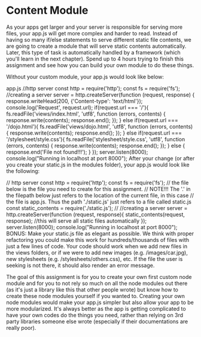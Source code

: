 # Content Module
As your apps get larger and your server is responsible for serving more files, your app.js will get more complex and harder to read. Instead of having so many if/else statements to serve different static file contents, we are going to create a module that will serve static contents automatically. Later, this type of task is automatically handled by a framework (which you'll learn in the next chapter). Spend up to 4 hours trying to finish this assignment and see how you can build your own module to do these things.  

Without your custom module, your app.js would look like below:

app.js
//http server
const http = require('http');
const fs   = require('fs');
//creating a server
server = http.createServer(function (request, response) {
  response.writeHead(200, {'Content-type': 'text/html'});
  console.log('Request', request.url);
  if(request.url === '/'){
    fs.readFile('views/index.html', 'utf8', function (errors, contents) {
      response.write(contents); 
      response.end();
    });
  } else if(request.url === '/dojo.html'){
    fs.readFile('views/dojo.html', 'utf8', function (errors, contents) {
      response.write(contents);
      response.end();
    });
  } else if(request.url === '/stylesheet/style.css'){
    fs.readFile('stylesheet/style.css', 'utf8', function (errors, contents) {
      response.write(contents);
      response.end();
    });
  } else {
      response.end('File not found!!!');
  }
});
server.listen(8000);
console.log("Running in localhost at port 8000");
After your change (or after you create your static.js in the modules folder), your app.js would look like the following:

// http server
const http = require('http');
const   fs = require('fs');
// the file below is the file you need to create for this assignment.
// NOTE!!!  The '.' in the filepath below just refers to the location of the current file, in this case
// the file is app.js.  Thus the path './static.js' just refers to a file called static.js
const static_contents = require('./static.js');
//
//creating a server
server = http.createServer(function (request, response){
  static_contents(request, response);  //this will serve all static files automatically
});
server.listen(8000);
console.log("Running in localhost at port 8000");
BONUS: Make your static.js file as elegant as possible. We think with proper refactoring you could make this work for hundreds/thousands of files with just a few lines of code. Your code should work when we add new files in the views folders, or if we were to add new images (e.g. /images/car.jpg), new stylesheets (e.g. /stylesheets/others.css), etc. If the file the user is seeking is not there, it should also render an error message.

The goal of this assignment is for you to create your own first custom node module and for you to not rely so much on all the node modules out there (as it's just a library like this that other people wrote) but know how to create these node modules yourself if you wanted to.  Creating your own node modules would make your app.js simpler but also allow your app to be more modularized.  It's always better as the app is getting complicated to have your own codes do the things you need, rather than relying on 3rd party libraries someone else wrote (especially if their documentations are really poor).